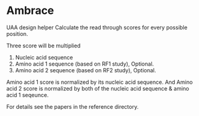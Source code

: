 # Ambrace
UAA design helper
Calculate the read through scores for every possible position.

Three score will be multiplied

1. Nucleic acid sequence
2. Amino acid 1 sequence (based on RF1 study), Optional.
3. Amino acid 2 sequence (based on RF2 study), Optional.

Amino acid 1 score is normalized by its nucleic acid sequence. And Amino acid 2 score is normalized by both of the nucleic acid sequence & amino acid 1 seqeunce.

For details see the papers in the reference directory.
